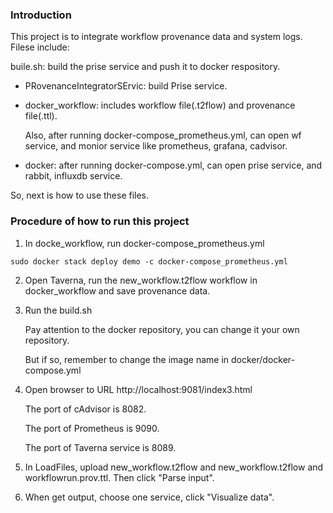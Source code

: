 ### Introduction

This project is to integrate workflow provenance data and system logs. Filese include:

buile.sh: build the prise service and push it to docker respository. 

- PRovenanceIntegratorSErvic: build Prise service.

- docker_workflow: includes workflow file(.t2flow) and provenance file(.ttl). 
  
  Also, after running docker-compose_prometheus.yml, can open wf service, and monior service like prometheus, grafana, cadvisor.
  
- docker: after running docker-compose.yml, can open prise service, and rabbit, influxdb service. 

So, next is how to use these files.

### Procedure of how to run this project

1. In docke_workflow, run docker-compose_prometheus.yml

```
sudo docker stack deploy demo -c docker-compose_prometheus.yml
```

2. Open Taverna, run the new_workflow.t2flow workflow in docker_workflow and save provenance data.

3. Run the build.sh

   Pay attention to the docker repository, you can change it your own repository. 

   But if so, remember to change the image name in docker/docker-compose.yml 
   
4. Open browser to URL http://localhost:9081/index3.html

   The port of cAdvisor is 8082.
   
   The port of Prometheus is 9090. 
   
   The port of Taverna service is 8089.

5. In LoadFiles, upload new_workflow.t2flow and new_workflow.t2flow and workflowrun.prov.ttl. Then click "Parse input".

6. When get output, choose one service, click "Visualize data".
